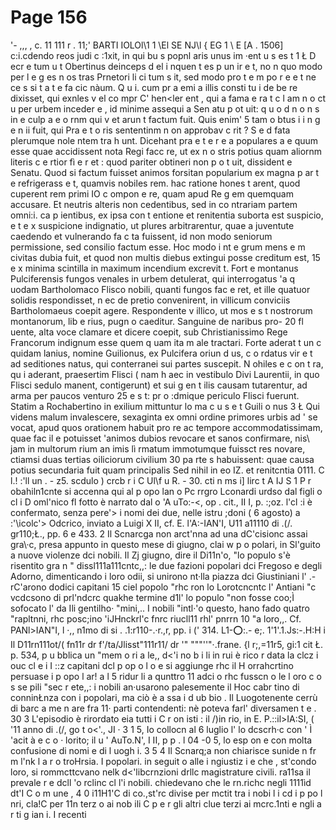 # Page 156

'- ,,, , c. 11 111 r . 11;' BARTI IOLOl\1 1 \El SE NJ\l { EG 1 \ E [A . 1506] c:i.cdendo reos judi c :1xit, in qui bu s popnl aris unus im ·ent u s es t 1 Ł D ecr e tum u t Obertinus deinceps d el i nquen t es p un ir e t, no n quo modo per l e g es n os tras Prnetori li ci tum s it, sed modo pro t e m po r e e t ne ce s si t a t e fa cic nàum. Q u i. cum pr a emi a illis consti tu i de be re dixisset, qui exnles v el co mpr C' hen<ler ent , qui a fama e ra t c l am n o ct u per urbem inceder e , id minime assequi a Sen atu p ot uit: q u o d n o n s in e culp a e o rnm qui v et arun t factum fuit. Quis enim' 5 tam o btus i i n g e n ii fuit, qui Pra e t o ris sententinm n on approbav c rit ? S e d fata plerumque nole ntem tra h unt. Dicehant pra e t e r e a populares a e quum esse quae accidissent nota Regi facc re, ut ex n o stris potius quam aliornm literis c e rtior fì e r et : quod pariter obtineri non p o t uit, dissident e Senatu. Quod si factum fuisset animos forsitan popularium ex magna p ar t e refrigerass e t, quamvis nobiles rem. hac ratione hones t arent, quod cuperent rem primi IO c ompon e re, quam apud Re g em quemquam accusare. Et neutris alteris non cedentibus, sed in co ntrariam partem omni:i. ca p ientibus, ex ipsa con t entione et renitentia suborta est suspicio, e t e x suspicione indignatio, ut plures arbitrarentur, quae a juventute caedendo et vulnerando fa c ta fuissent, id non modo seniorum permissione, sed consilio factum esse. Hoc modo i nt e grum mens e m civitas dubia fuit, et quod non multis diebus extingui posse creditum est, 15 e x minima scintilla in maximum incendium excrevit t. Fort e montanus Pulciferensis fungos venales in urbem detulerat, qui interrogatus 'a q uodam Bartholomaco Flisco nobili, quanti fungos fac e ret, et ille quatuor solidis respondisset, n ec de pretio convenirent, in villicum conviciis Bartholomaeus coepit agere. Respondente v illico, ut mos e s t nostrorum montanorum, lib e rius, pugn o caeditur. Sanguine de naribus pro- 20 fl uente, alta voce clamare et dicere coepit, sub Christianissimo Rege Francorum indignum esse quem q uam ita m ale tractari. Forte aderat t un c quidam lanius, nomine Guilionus, ex Pulcifera oriun d us, c o rdatus vir e t ad seditiones natus, qui conterranei sui partes suscepit. N ohiles e c on t ra, qu i aderant, praesertim Flisci ( nam h aec in vestibulo Divi Laurentii, in quo Flisci sedulo manent, contigerunt) et sui g en t ilis causam tutarentur, ad arma per paucos venturo 25 e s t: pr o :dmique periculo Flisci fuerunt. Statim a Rochabertino in exilium mittuntur lo ma c u s e t Guili o nus 3 Ł Qui videns malum invalescere, sexaginta ex omni ordine primores urbis ad ' se vocat, apud quos orationem habuit pro re ac tempore accommodatissimam, quae fac il e potuisset 'animos dubios revocare et sanos confirmare, nis\ jam in multorum rium an imis lì rmatum immotumque fuissct res novare, ctiamsi duas tertias oiliciorum civilium 30 pa rte s habuissent: quae causa potius secundaria fuit quam principalis Sed nihil in eo IZ. et renitcntia 0111. C l.! :'ll un . - z5. scdulo ) crcb r i C Ul\f u R. - 30. cti n ms i] lirc t A IJ S 1 P r obahiln1cnte si accenna qui al p opo lan o Pc rrgro Lconardi urdso dal figli o cl i D oml'nico fl fotto è narrato dal o 'A uTo:-<, op . cit., II I, p. :;oz. l'cl :i è confermato, senza pere'> i nomi dei due, nelle istru ;doni ( 6 agosto) a :'\icolc'> Odcrico, inviato a Luigi X II, cf. E. l'A:-<l>IAN'I, U11 a11110 di .(/. gr110;Ł., pp. 6 e 433. 2 Il Scnarcga non arct'nna ad una dC'cisionc assai gra\·c, presa appunto in questo mese di giugno, clai w p o polari, in Sl'guito a nuove violenze dci nobili. Il Zj giugno, dire il Di11n'o, "lo populo s'è risentito gra n " dissl111a111cntc,,: le due fazioni popolari dci Fregoso e degli Adorno, dimenticando i loro odii, si unirono nt·lla piazza dci Giustiniani l' .-rC'arono dodici capitani 15 ciel popolo "rhc ron lo Lorotcncntc l' Antiani "c vcdcsono di prl'ndcrc quakhe termine d1l' lo populo "non fosse coo;Ì sofocato l' da Ili gentilho· "mini,.. I nobili "intl·'o questo, hano fado quatro "rapltnni, rhc posc;ino 'iJHnckrl'c fnrc riucll11 rhl' pnrrn 10 "a loro,,. Cf. PANl>IAN"I, l ·,, n1mo di si . .1:r110-.·r.,r, pp. i (' 314. L1-:o::.- e;. 1'1'.1.Js:-.H:H i Il D11rn111ot/( fn11r dr f'/ta/Jlisst"111r11/ dr '" """''"·.frane. {l r;,=11r5, gi:1 cit Ł. p. 534, p u bblica un "mem o ri a le,, d<'i no b i li in rui è rico r data la clcz i ouc cl e i I ::z capitani dcl p op o l o e si aggiunge rhc il H orrahcrtino persuase i p opo l ar! a l 5 ridur li a qunttro 11 adci o rhc fusscn o le l oro c o s se pili "sec r ete,,: i nobili an·usarono palesemente il Hoc cabr tino di conninŁnza con i popolari, ma ciò è a ssa i d ub bio . Il Luogotenente cerrù di barc a me n are fra 11· parti contendenti: nè poteva farl' diversamen t e . 30 3 L'episodio è rirordato eia tutti i C r on isti : il /)in rio, in E. P.\::il>IA:SI, ( '11 anno di .(/, go t o<'., JI · 3 1 5, Io collocn al 6 luglio l' lo dcscrh·c con \' Ì \'acit à e c o · lorito; il u ' AuTo.N', I II, p p . l 04 -0 5, lo esp on e con molta confusione di nomi e di l uogh i. 3 5 4 Il Scnarq;a non chiarisce sunide n fr m l'nk l a r o troHrsia. I popolari. in seguit o alle i ngiustiz i e che , st'condo loro, si rommcttcvano nelk d<'libcrnzioni drllc magistrature civili. ra11sa il prevale r e dcll 'o rclinc cl l'i nobili. chiedevano che le rn.richc negli 1111ìd dt'I C o m une , 4 0 i11H1'C di co.,st'rc divise per mctit tra i nobi l i cd i p po l nri, cla!C per 11n terz o ai nob ili C p e r gli altri clue terzi ai mcrc.1nti e ngli a r ti g ian i. I recenti
